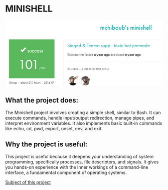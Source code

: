 # MINISHELL #

![My result on this project](result.jpg)

## What the project does: ##
The Minishell project involves creating a simple shell, similar to Bash. It can execute commands, handle input/output redirection, manage pipes, and interpret environment variables. It also implements basic built-in commands like echo, cd, pwd, export, unset, env, and exit.

## Why the project is useful: ##
This project is useful because it deepens your understanding of system programming, specifically processes, file descriptors, and signals. It gives you hands-on experience with the inner workings of a command-line interface, a fundamental component of operating systems.

[Subject of this project](en.subject.pdf)